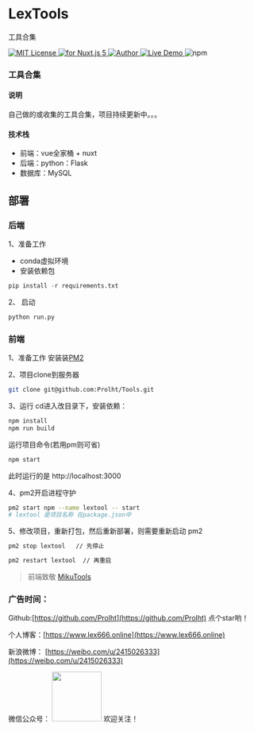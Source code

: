 <h1 align="left">LexTools</h1>
<p align="left">工具合集</p>
<p align="left">
    <a href="https://github.com/Prolht/Tools/blob/master/LICENSE">
        <img src="https://badgen.net/github/license/micromatch/micromatch" alt="MIT License" />
    </a>
    <a href="https://vuejs.org/">
        <img src="https://img.shields.io/badge/nuxt.js-v5.x-green.svg" alt="for Nuxt.js 5">
    </a>
    <a href="https://www.lex666.online/">
        <img src="https://badgen.net/badge/author/Lex/f2a" alt="Author">
    </a>
    <a href="http://tools.lex666.online/">
        <img src="https://img.shields.io/badge/%F0%9F%9A%80-open--in--browser-e10079.svg" alt="Live Demo">
    </a>
    <a>
        <img src="https://badgen.net/badge/icon/npm?icon=npm&label" alt="npm">
    </a>
</p>


### 工具合集
#### 说明
自己做的或收集的工具合集，项目持续更新中。。。
#### 技术栈
- 前端：vue全家桶 + nuxt
- 后端：python：Flask
- 数据库：MySQL

## 部署
### 后端
1、准备工作
 - conda虚拟环境
 - 安装依赖包
 ```py
 pip install -r requirements.txt
 ```

 2、 启动
 ```py
 python run.py
 ```

### 前端
1、准备工作
安装装[PM2](http://menvscode.com/detail/5ce21943e8c50a0870f41983)

2、项目clone到服务器
```bash
git clone git@github.com:Prolht/Tools.git
```

3、运行
cd进入改目录下，安装依赖：
```bash
npm install
npm run build
```
运行项目命令(若用pm则可省)
```bash
npm start
```
此时运行的是 http://localhost:3000

4、pm2开启进程守护
```bash
pm2 start npm --name lextool -- start
# lextool 是项目名称 在package.json中
```

5、修改项目，重新打包，然后重新部署，则需要重新启动 pm2
```bash
pm2 stop lextool   // 先停止

pm2 restart lextool  // 再重启
```

> 前端致敬 [MikuTools](https://tools.miku.ac/)

### 广告时间：
Github:[https://github.com/Prolht](https://github.com/Prolht) 点个star哟！

个人博客：[https://www.lex666.online](https://www.lex666.online)

新浪微博： [https://weibo.com/u/2415026333](https://weibo.com/u/2415026333)

微信公众号：
<img src="https://yanxuan.nosdn.127.net/6d37e093859295a57cf7a1c9be5ad3b6.jpg" alt="" width="100" height="100" align="bottom" />
欢迎关注！

